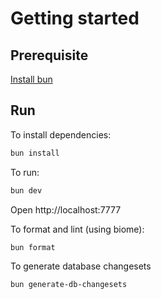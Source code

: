 # Getting started

## Prerequisite

[Install bun](https://bun.sh/)

## Run

To install dependencies:
```sh
bun install
```

To run:
```sh
bun dev
```

Open http://localhost:7777

To format and lint (using biome):
```sh
bun format
```

To generate database changesets
```sh
bun generate-db-changesets
```